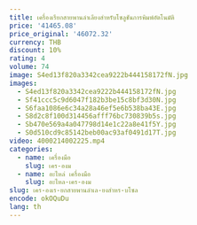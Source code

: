 ```yaml
---
title: เครื่องเรียกสายพานลำเลียงสำหรับโซลูชันการพิมพ์อัตโนมัติ
price: '41465.08'
price_original: '46072.32'
currency: THB
discount: 10%
rating: 4
volume: 74
image: S4ed13f820a3342cea9222b444158172fN.jpg
images:
  - S4ed13f820a3342cea9222b444158172fN.jpg
  - Sf41ccc5c9d6047f182b3be15c8bf3d30N.jpg
  - S6faa1086e6c34a28a46ef5e6b538ba43E.jpg
  - S8d2c8f100d314456afff76bc730839b5s.jpg
  - Sb470e569a4a047798d14e1c22a8e41f5Y.jpg
  - S0d510cd9c85142beb00ac93af0491d17T.jpg
video: 4000214002225.mp4
categories:
  - name: เครื่องมือ
    slug: เคร-องม
  - name: อะไหล่ เครื่องมือ
    slug: อะไหล-เคร-องม
slug: เคร-องเร-ยกสายพานลำเล-ยงสำหร-บโซล
encode: okOQuDu
lang: th
---
```

  